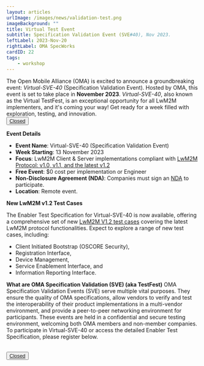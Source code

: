 ```yaml
---
layout: articles
urlImage: /images/news/validation-test.png
imageBackground: ""
title: Virtual Test Event
subtitle: Specification Validation Event (SVE#40), Nov 2023.
leftLabel: 2023-Nov-20
rightLabel: OMA SpecWorks
cardID: 22
tags: 
    - workshop
---
```


The Open Mobile Alliance (OMA) is excited to announce a groundbreaking event: *Virtual-SVE-40* (Specification Validation Event). Hosted by OMA, this event is set to take place in **November 2023**. *Virtual-SVE-40*, also known as the Virtual TestFest, is an exceptional opportunity for all LwM2M implementers, and it's coming your way! Get ready for a week filled with exploration, testing, and innovation.
 </br>
      <button><a  href="https://21247113.hs-sites.com/unlocking-utility-benefits-with-lwm2m-2" target="_blank">Closed</a></button>
 </br>

<!--more-->

**Event Details**

* **Event Name**: Virtual-SVE-40 (Specification Validation Event)
* **Week Starting**: 13 November 2023
* **Focus**: LwM2M Client & Server implementations compliant with <a href="https://www.openmobilealliance.org/release/LightweightM2M/" target="_blank">LwM2M Protocol: v1.0, v1.1, and the latest v1.2</a>
* **Free Event**: $0 cost per implementation or Engineer
* **Non-Disclosure Agreement (NDA)**: Companies must sign an <a href="https://www.openmobilealliance.org/events/Admin/OMA-TestFest-NDA-2023.pdf" target="_blank">NDA</a> to participate.
* **Location**: Remote event.


**New LwM2M v1.2 Test Cases**

The Enabler Test Specification for Virtual-SVE-40 is now available, offering a comprehensive set of new <a href="https://www.openmobilealliance.org/release/LightweightM2M/ETS/OMA-ETS-LightweightM2M_INT-V1_2-20231003-A.pdf" target="_blank">LwM2M V1.2 test cases</a> covering the latest LwM2M protocol functionalities. Expect to explore a range of new test cases, including:
* Client Initiated Bootstrap (OSCORE Security), 
* Registration Interface, 
* Device Management, 
* Service Enablement Interface, and 
* Information Reporting Interface.


**What are OMA Specification Validation (SVE) (aka TestFest)**
OMA Specification Validation Events (SVE) serve multiple vital purposes. They ensure the quality of OMA specifications, allow vendors to verify and test the interoperability of their product implementations in a multi-vendor environment, and provide a peer-to-peer networking environment for participants. These events are held in a confidential and secure testing environment, welcoming both OMA members and non-member companies.
To participate in Virtual-SVE-40 or access the detailed Enabler Test Specification, please register below.


 </br>
      <button><a  href="" target="_blank">Closed</a></button>
 </br>
